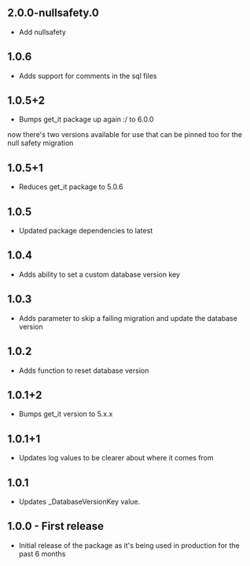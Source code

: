 ## 2.0.0-nullsafety.0

- Add nullsafety

## 1.0.6

- Adds support for comments in the sql files

## 1.0.5+2

- Bumps get_it package up again :/ to 6.0.0

now there's two versions available for use that can be pinned too for the null safety migration

## 1.0.5+1

- Reduces get_it package to 5.0.6

## 1.0.5

- Updated package dependencies to latest

## 1.0.4

- Adds ability to set a custom database version key

## 1.0.3

- Adds parameter to skip a failing migration and update the database version

## 1.0.2

- Adds function to reset database version

## 1.0.1+2

- Bumps get_it version to 5.x.x

## 1.0.1+1

- Updates log values to be clearer about where it comes from

## 1.0.1

- Updates \_DatabaseVersionKey value.

## 1.0.0 - First release

- Initial release of the package as it's being used in production for the past 6 months
